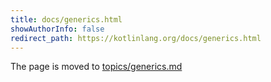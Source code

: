 ```yaml
---
title: docs/generics.html
showAuthorInfo: false
redirect_path: https://kotlinlang.org/docs/generics.html
---
```


The page is moved to [topics/generics.md](docs/topics/generics.md)
